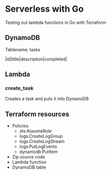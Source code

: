 # Serverless with Go

Testing out lambda functions in Go with Terraform

## DynamoDB
Tablename: tasks

|id|title|description|completed|

## Lambda
### create_task
Creates a task and puts it into DynamoDB

## Terraform resources
- Policies:
    - sts:AssumeRole
    - logs:CreateLogGroup
    - logs:CreateLogStream
    - logs:PutLogEvents
    - dynamodb:PutItem
- Zip source code
- Lambda function
- DynamoDB table

